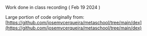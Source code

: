 Work done in class recording  ( Feb 19 2024 )

Large portion of code originally from:
  [https://github.com/josemvcerqueira/metaschool/tree/main/dex](https://github.com/josemvcerqueira/metaschool/tree/main/dex)
